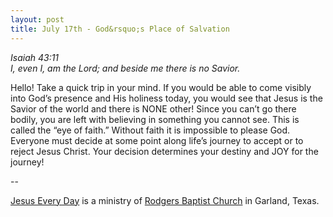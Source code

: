 ```yaml
---
layout: post
title: July 17th - God&rsquo;s Place of Salvation
---
```


_Isaiah 43:11  
I, even I, am the Lord; and beside me there is no Savior._

Hello! Take a quick trip in your mind. If you would be able to come
visibly into God&rsquo;s presence and His holiness today, you would
see that Jesus is the Savior of the world and there is NONE other!
Since you can&rsquo;t go there bodily, you are left with believing in
something you cannot see. This is called the &ldquo;eye of
faith.&rdquo; Without faith it is impossible to please God. Everyone
must decide at some point along life&rsquo;s journey to accept or to
reject Jesus Christ. Your decision determines your destiny and JOY
for the journey!

 --

<a href=http://jesuseveryday.net>Jesus Every Day</a> is a ministry of <a href=http://rodgersbaptist.net>Rodgers Baptist Church</a> in Garland, Texas.

